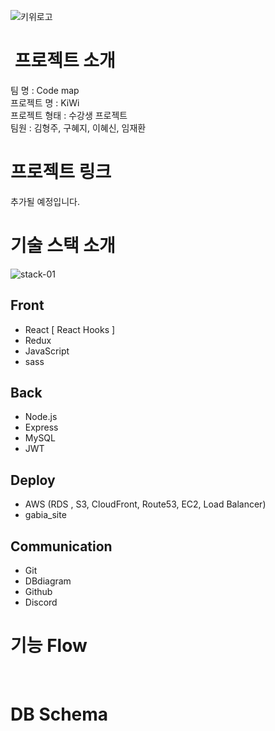 
![키위로고](https://user-images.githubusercontent.com/74225210/123367379-cde37e80-d5b4-11eb-88ba-9c507a8390be.png)
#  프로젝트 소개
팀 명 : Code map
   <br>
프로젝트 명 : KiWi
   <br>
프로젝트 형태 : 수강생 프로젝트
   <br>
팀원 : 김형주, 구혜지, 이혜신, 임재환
   <br>

  

 # 프로젝트 링크 
  추가될 예정입니다.
  

 # 기술 스택 소개
  ![stack-01](https://user-images.githubusercontent.com/74225210/123399093-2def1a80-d5df-11eb-9efe-ef197085c07d.png)
  ## **Front**

- React [ React Hooks ]
- Redux
- JavaScript
- sass

## **Back**

- Node.js
- Express
- MySQL
- JWT

## **Deploy**
  
- AWS (RDS , S3, CloudFront, Route53, EC2, Load Balancer)
- gabia_site

## Communication

- Git
- DBdiagram
- Github
- Discord

 # 기능 Flow
 <br>
 
  
# DB Schema

  
  
